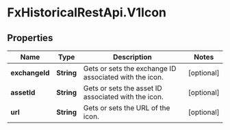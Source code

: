 # FxHistoricalRestApi.V1Icon

## Properties

Name | Type | Description | Notes
------------ | ------------- | ------------- | -------------
**exchangeId** | **String** | Gets or sets the exchange ID associated with the icon. | [optional] 
**assetId** | **String** | Gets or sets the asset ID associated with the icon. | [optional] 
**url** | **String** | Gets or sets the URL of the icon. | [optional] 


